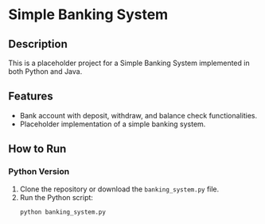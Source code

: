 # Simple Banking System

## Description

This is a placeholder project for a Simple Banking System implemented in both Python and Java.

## Features
- Bank account with deposit, withdraw, and balance check functionalities.
- Placeholder implementation of a simple banking system.

## How to Run

### Python Version

1. Clone the repository or download the `banking_system.py` file.
2. Run the Python script:
   ```bash
   python banking_system.py
